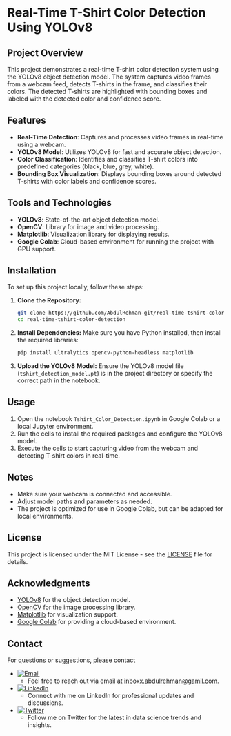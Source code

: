 # Real-Time T-Shirt Color Detection Using YOLOv8

## Project Overview

This project demonstrates a real-time T-shirt color detection system using the YOLOv8 object detection model. The system captures video frames from a webcam feed, detects T-shirts in the frame, and classifies their colors. The detected T-shirts are highlighted with bounding boxes and labeled with the detected color and confidence score.

## Features

- **Real-Time Detection**: Captures and processes video frames in real-time using a webcam.
- **YOLOv8 Model**: Utilizes YOLOv8 for fast and accurate object detection.
- **Color Classification**: Identifies and classifies T-shirt colors into predefined categories (black, blue, grey, white).
- **Bounding Box Visualization**: Displays bounding boxes around detected T-shirts with color labels and confidence scores.

## Tools and Technologies

- **YOLOv8**: State-of-the-art object detection model.
- **OpenCV**: Library for image and video processing.
- **Matplotlib**: Visualization library for displaying results.
- **Google Colab**: Cloud-based environment for running the project with GPU support.

## Installation

To set up this project locally, follow these steps:

1. **Clone the Repository:**
    ```bash
    git clone https://github.com/AbdulRehman-git/real-time-tshirt-color-detection.git
    cd real-time-tshirt-color-detection
    ```

2. **Install Dependencies:**
    Make sure you have Python installed, then install the required libraries:
    ```bash
    pip install ultralytics opencv-python-headless matplotlib
    ```

3. **Upload the YOLOv8 Model:**
    Ensure the YOLOv8 model file (`tshirt_detection_model.pt`) is in the project directory or specify the correct path in the notebook.

## Usage

1. Open the notebook `Tshirt_Color_Detection.ipynb` in Google Colab or a local Jupyter environment.
2. Run the cells to install the required packages and configure the YOLOv8 model.
3. Execute the cells to start capturing video from the webcam and detecting T-shirt colors in real-time.

## Notes

- Make sure your webcam is connected and accessible.
- Adjust model paths and parameters as needed.
- The project is optimized for use in Google Colab, but can be adapted for local environments.

## License

This project is licensed under the MIT License - see the [LICENSE](LICENSE) file for details.

## Acknowledgments

- [YOLOv8](https://github.com/ultralytics/yolov8) for the object detection model.
- [OpenCV](https://opencv.org/) for the image processing library.
- [Matplotlib](https://matplotlib.org/) for visualization support.
- [Google Colab](https://colab.research.google.com/) for providing a cloud-based environment.

## Contact

For questions or suggestions, please contact 
- [![Email](https://img.shields.io/badge/Gmail-Contact-red)](mailto:inboxx.abdulrehman@gamil.com)
  - Feel free to reach out via email at inboxx.abdulrehman@gamil.com.
- [![LinkedIn](https://img.shields.io/badge/LinkedIn-Connect-blue)](http://www.linkedin.com/in/abdul-rehman-052292271)
  - Connect with me on LinkedIn for professional updates and discussions.
- [![Twitter](https://img.shields.io/badge/Twitter-Follow-blue)](https://twitter.com/AbdulRehman_twt)
  - Follow me on Twitter for the latest in data science trends and insights.

